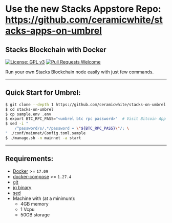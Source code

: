 # Use the new Stacks Appstore Repo: https://github.com/ceramicwhite/stacks-apps-on-umbrel


## Stacks Blockchain with Docker

[![License: GPL v3](https://img.shields.io/badge/License-GPLv3-blue.svg)](https://www.gnu.org/licenses/gpl-3.0)
[![Pull Requests Welcome](https://img.shields.io/badge/PRs-welcome-brightgreen.svg?style=flat)](http://makeapullrequest.com)

Run your own Stacks Blockchain node easily with just few commands.

---

## **Quick Start for Umbrel:**

```bash
$ git clone --depth 1 https://github.com/ceramicwhite/stacks-on-umbrel.git
$ cd stacks-on-umbrel
$ cp sample.env .env
$ export BTC_RPC_PASS="<umbrel btc rpc password>"  # Visit Bitcoin App on Umbrel and click "+ Connect" for RPC Password 
$ sed -i "
    /^password/s/.*/password = \"${BTC_RPC_PASS}\"/; \
" ./conf/mainnet/Config.toml.sample
$ ./manage.sh -n mainnet -a start
```

---

## **Requirements:**

- [Docker](https://docs.docker.com/get-docker/) >= `17.09`
- [docker-compose](https://github.com/docker/compose/releases/) >= `1.27.4`
- [git](https://git-scm.com/downloads)
- [jq binary](https://stedolan.github.io/jq/download/)
- [sed](https://www.gnu.org/software/sed/)
- Machine with (at a minimum):
  - 4GB memory
  - 1 Vcpu
  - 50GB storage
